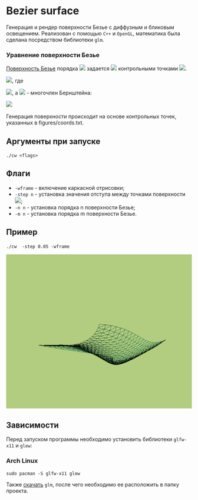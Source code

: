 # Bezier surface #

Генерация и рендер поверхности Безье с диффузным и бликовым освещением. Реализован с помощью ```C++``` и ```OpenGL```, математика была сделана посредством библиотеки ```glm```.

### Уравнение поверхности Безье ###

[Поверхность Безье](https://ru.wikipedia.org/wiki/%D0%9F%D0%BE%D0%B2%D0%B5%D1%80%D1%85%D0%BD%D0%BE%D1%81%D1%82%D1%8C_%D0%91%D0%B5%D0%B7%D1%8C%D0%B5) порядка <img src="https://render.githubusercontent.com/render/math?math=(n, m)"> задается <img src="https://render.githubusercontent.com/render/math?math=(n+1)\cdot(m+1)"> контрольными точками <img src="https://render.githubusercontent.com/render/math?math=P_{i,j}">.

<img src="https://render.githubusercontent.com/render/math?math=p(u, v) = \displaystyle\sum_{i=0}^{n} \displaystyle\sum_{j=0}^{m} B^{n}_{i}(u) B^{m}_{j}(v)P_{i,j}">, где 

<img src="https://render.githubusercontent.com/render/math?math=u, v \in (0, 1)">, а <img src="https://render.githubusercontent.com/render/math?math=B"> - многочлен Бернштейна:

<img src="https://render.githubusercontent.com/render/math?math=B^{n}_{i}(u) = \binom{n}{i} u^{i} (1-u)^{n-i} = \frac{n!}{i!(n-i)!} u^{i} (1-u)^{n-i}">

Генерация поверхности происходит на основе контрольных точек, указанных в figures/coords.txt.

## Аргументы при запуске ## 
```
./cw <flags>
```

## Флаги ##

+ ```-wframe``` - включение каркасной отрисовки;
+ ```-step n``` - установка значения отступа между точками поверхности  <img src="https://render.githubusercontent.com/render/math?math=[0 < n < 0.5]">;
+ ```-n n``` - установка порядка n поверхности Безье;
+ ```-m n``` - установка порядка m поверхности Безье.


## Пример ##
```
./cw  -step 0.05 -wframe
```

![alt text](pictures/bicubic.gif)


## Зависимости ##
Перед запуском программы необходимо установить библиотеки ```glfw-x11``` и ```glew```:

### Arch Linux ###

```
sudo pacman -S glfw-x11 glew
```

Также [скачать](https://glm.g-truc.net/0.9.9/index.html) ```glm```, после чего необходимо ее расположить в папку проекта.
